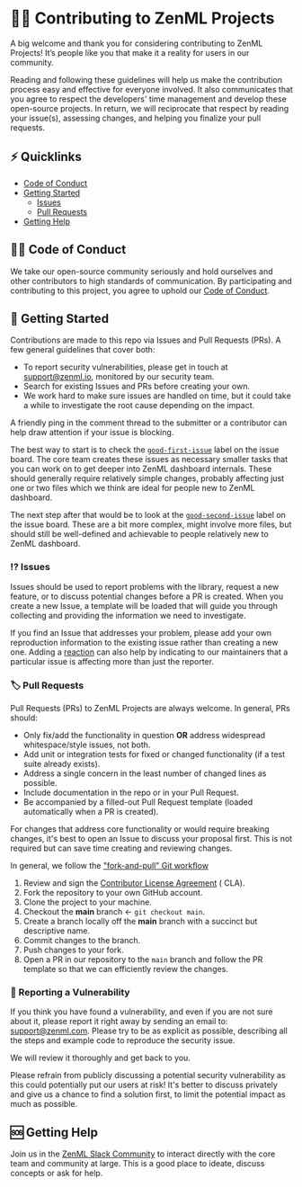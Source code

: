 # 🧑‍💻 Contributing to ZenML Projects

A big welcome and thank you for considering contributing to ZenML Projects! It’s people
like you that make it a reality for users
in our community.

Reading and following these guidelines will help us make the contribution
process easy and effective for everyone
involved. It also communicates that you agree to respect the developers' time
management and develop these open-source projects. In return, we will reciprocate that respect by reading your
issue(s), assessing changes, and helping
you finalize your pull requests.

## ⚡️ Quicklinks

* [Code of Conduct](#-code-of-conduct)
* [Getting Started](#-getting-started)
    * [Issues](#-issues)
    * [Pull Requests](#-pull-requests)
* [Getting Help](#-getting-help)

## 🧑‍⚖️ Code of Conduct

We take our open-source community seriously and hold ourselves and other
contributors to high standards of communication.
By participating and contributing to this project, you agree to uphold
our [Code of Conduct](https://github.com/zenml-io/zenml-projects/blob/master/CODE-OF-CONDUCT.md).

## 🛫 Getting Started

Contributions are made to this repo via Issues and Pull Requests (PRs). A few
general guidelines that cover both:

- To report security vulnerabilities, please get in touch
  at [support@zenml.io](mailto:support@zenml.io), monitored by
  our security team.
- Search for existing Issues and PRs before creating your own.
- We work hard to make sure issues are handled on time, but it could take a
  while to investigate the root cause depending on the impact.

A friendly ping in the comment thread to the submitter or a contributor can help
draw attention if your issue is blocking.

The best way to start is to check the
[`good-first-issue`](https://github.com/zenml-io/zenml-dashboard/labels/good%20first%20issue)
label on the issue board. The core team creates these issues as necessary
smaller tasks that you can work on to get deeper into ZenML dashboard internals. These
should generally require relatively simple changes, probably affecting just one
or two files which we think are ideal for people new to ZenML dashboard.

The next step after that would be to look at the
[`good-second-issue`](https://github.com/zenml-io/zenml-dashboard/labels/good%20second%20issue)
label on the issue board. These are a bit more complex, might involve more
files, but should still be well-defined and achievable to people relatively new
to ZenML dashboard.

### ⁉️ Issues

Issues should be used to report problems with the library, request a new
feature, or to discuss potential changes before
a PR is created. When you create a new Issue, a template will be loaded that
will guide you through collecting and
providing the information we need to investigate.

If you find an Issue that addresses your problem, please add your own
reproduction information to the
existing issue rather than creating a new one. Adding
a [reaction](https://github.blog/2016-03-10-add-reactions-to-pull-requests-issues-and-comments/)
can also help by
indicating to our maintainers that a particular issue is affecting more than
just the reporter.

### 🏷 Pull Requests

Pull Requests (PRs) to ZenML Projects are always welcome. In
general, PRs should:

- Only fix/add the functionality in question **OR** address widespread
  whitespace/style issues, not both.
- Add unit or integration tests for fixed or changed functionality (if a test
  suite already exists).
- Address a single concern in the least number of changed lines as possible.
- Include documentation in the repo or in your Pull Request.
- Be accompanied by a filled-out Pull Request template (loaded automatically when
  a PR is created).

For changes that address core functionality or would require breaking changes, it's best to open
an Issue to discuss your proposal first. This is not required but can save time
creating and reviewing changes.

In general, we follow
the ["fork-and-pull" Git workflow](https://github.com/susam/gitpr)

1. Review and sign
   the [Contributor License Agreement](https://cla-assistant.io/zenml-io/zenml-dashboard) (
   CLA).
2. Fork the repository to your own GitHub account.
3. Clone the project to your machine.
4. Checkout the **main** branch <- `git checkout main`.
5. Create a branch locally off the **main** branch with a succinct but descriptive name.
6. Commit changes to the branch.
7. Push changes to your fork.
8. Open a PR in our repository to the `main` branch and
   follow the PR template so that we can efficiently review the changes.

### 🚨 Reporting a Vulnerability

If you think you have found a vulnerability, and even if you are not sure about it,
please report it right away by sending an
email to: support@zenml.com. Please try to be as explicit as possible,
describing all the steps and example code to
reproduce the security issue.

We will review it thoroughly and get back to you.

Please refrain from publicly discussing a potential security vulnerability as
this could potentially put our users at
risk! It's better to discuss privately and give us a chance to find a solution
first, to limit the potential impact
as much as possible.


## 🆘 Getting Help

Join us in the [ZenML Slack Community](https://zenml.io/slack-invite/) to 
interact directly with the core team and community at large. This is a good 
place to ideate, discuss concepts or ask for help.